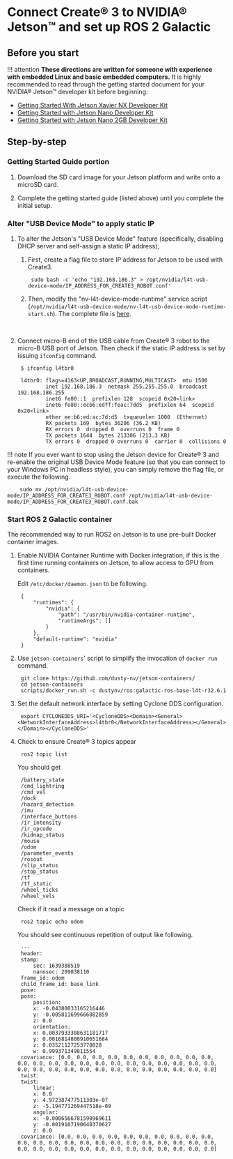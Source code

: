 <!--
# Copyright (c) 2022, NVIDIA CORPORATION.  All rights reserved.
#
# Licensed under the Apache License, Version 2.0 (the "License");
# you may not use this file except in compliance with the License.
# You may obtain a copy of the License at
#
#     http://www.apache.org/licenses/LICENSE-2.0
#
# Unless required by applicable law or agreed to in writing, software
# distributed under the License is distributed on an "AS IS" BASIS,
# WITHOUT WARRANTIES OR CONDITIONS OF ANY KIND, either express or implied.
# See the License for the specific language governing permissions and
# limitations under the License.
-->

# Connect Create® 3 to NVIDIA® Jetson™ and set up ROS 2 Galactic

## Before you start
!!! attention
    **These directions are written for someone with experience with embedded Linux and basic embedded computers.**
It is highly recommended to read through the getting started document for your NVIDIA® Jetson™ developer kit before beginning:

* [Getting Started With Jetson Xavier NX Developer Kit](https://developer.nvidia.com/embedded/learn/get-started-jetson-xavier-nx-devkit)
* [Getting Started with Jetson Nano Developer Kit](https://developer.nvidia.com/embedded/learn/get-started-jetson-nano-devkit)
* [Getting Started with Jetson Nano 2GB Developer Kit](https://developer.nvidia.com/embedded/learn/get-started-jetson-nano-2gb-devkit)


## Step-by-step

### Getting Started Guide portion

1. Download the SD card image for your Jetson platform and write onto a microSD card.

2. Complete the getting started guide (listed above) until you complete the initial setup.

### Alter "USB Device Mode" to apply static IP 

1. To alter the Jetson's "USB Device Mode" feature (specifically, disabling DHCP server and self-assign a static IP address);

    1. First, create a flag file to store IP address for Jetson to be used with Create3.

            sudo bash -c 'echo "192.168.186.3" > /opt/nvidia/l4t-usb-device-mode/IP_ADDRESS_FOR_CREATE3_ROBOT.conf'

    2. Then, modify the "nv-l4t-device-mode-runtime" service script (`/opt/nvidia/l4t-usb-device-mode/nv-l4t-usb-device-mode-runtime-start.sh`). The complete file is [here](data/nv-l4t-usb-device-mode-runtime-start.sh).
     <br>

2. Connect micro-B end of the USB cable from Create® 3 robot to the micro-B USB port of Jetson. Then check if the static IP address is set by issuing `ifconfig` command.

        $ ifconfig l4tbr0

        l4tbr0: flags=4163<UP,BROADCAST,RUNNING,MULTICAST>  mtu 1500
                inet 192.168.186.3  netmask 255.255.255.0  broadcast 192.168.186.255
                inet6 fe80::1  prefixlen 128  scopeid 0x20<link>
                inet6 fe80::ecb6:edff:feac:7dd5  prefixlen 64  scopeid 0x20<link>
                ether ee:b6:ed:ac:7d:d5  txqueuelen 1000  (Ethernet)
                RX packets 169  bytes 36206 (36.2 KB)
                RX errors 0  dropped 0  overruns 0  frame 0
                TX packets 1644  bytes 213306 (213.3 KB)
                TX errors 0  dropped 0 overruns 0  carrier 0  collisions 0


!!! note
    If you ever want to stop using the Jetson device for Create® 3 and re-enable the original USB Device Mode feature (so that you can connect to your Windows PC in headless style), you can simply remove the flag file, or execute the following.

        sudo mv /opt/nvidia/l4t-usb-device-mode/IP_ADDRESS_FOR_CREATE3_ROBOT.conf /opt/nvidia/l4t-usb-device-mode/IP_ADDRESS_FOR_CREATE3_ROBOT.conf.bak


### Start ROS 2 Galactic container

The recommended way to run ROS2 on Jetson is to use pre-built Docker container images.

1. Enable NVIDIA Container Runtime with Docker integration, if this is the first time running containers on Jetson, to allow access to GPU from containers.

    Edit `/etc/docker/daemon.json` to be following.

        {
            "runtimes": {
                "nvidia": {
                    "path": "/usr/bin/nvidia-container-runtime",
                    "runtimeArgs": []
                }
            },
            "default-runtime": "nvidia"
        }


2. Use `jetson-containers`' script to simplify the invocation of `docker run` command.

        git clone https://github.com/dusty-nv/jetson-containers/
        cd jetson-containers
        scripts/docker_run.sh -c dustynv/ros:galactic-ros-base-l4t-r32.6.1


3. Set the default network interface by setting Cyclone DDS configuration.

        export CYCLONEDDS_URI='<CycloneDDS><Domain><General><NetworkInterfaceAddress>l4tbr0</NetworkInterfaceAddress></General></Domain></CycloneDDS>'

4. Check to ensure Create® 3 topics appear

        ros2 topic list

    You should get

        /battery_state
        /cmd_lightring
        /cmd_vel
        /dock
        /hazard_detection
        /imu
        /interface_buttons
        /ir_intensity
        /ir_opcode
        /kidnap_status
        /mouse
        /odom
        /parameter_events
        /rosout
        /slip_status
        /stop_status
        /tf
        /tf_static
        /wheel_ticks
        /wheel_vels

    Check if it read a message on a topic

        ros2 topic echo odom

    You should see continuous repetition of output like following.

        ---
        header:
        stamp:
            sec: 1639388519
            nanosec: 209038110
        frame_id: odom
        child_frame_id: base_link
        pose:
        pose:
            position:
            x: -0.04380033165216446
            y: -0.005811699666082859
            z: 0.0
            orientation:
            x: 0.0037933308631181717
            y: 0.0016814800910651684
            z: 0.03521127253770828
            w: 0.999371349811554
        covariance: [0.0, 0.0, 0.0, 0.0, 0.0, 0.0, 0.0, 0.0, 0.0, 0.0, 0.0, 0.0, 0.0, 0.0, 0.0, 0.0, 0.0, 0.0, 0.0, 0.0, 0.0, 0.0, 0.0, 0.0, 0.0, 0.0, 0.0, 0.0, 0.0, 0.0, 0.0, 0.0, 0.0, 0.0, 0.0, 0.0]
        twist:
        twist:
            linear:
            x: 0.0
            y: 4.972387477511303e-07
            z: -5.194771269447518e-09
            angular:
            x: -0.0006566781590969611
            y: -0.0019107190640370627
            z: 0.0
        covariance: [0.0, 0.0, 0.0, 0.0, 0.0, 0.0, 0.0, 0.0, 0.0, 0.0, 0.0, 0.0, 0.0, 0.0, 0.0, 0.0, 0.0, 0.0, 0.0, 0.0, 0.0, 0.0, 0.0, 0.0, 0.0, 0.0, 0.0, 0.0, 0.0, 0.0, 0.0, 0.0, 0.0, 0.0, 0.0, 0.0]

